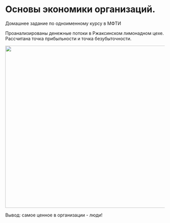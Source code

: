 # Основы экономики организаций.

Домашнее задание по одноименному курсу в МФТИ

Проанализированы денежные потоки в Ржаксинском лимонадном цехе. 
Рассчитана точка прибыльности и точка безубыточности.

<img src="lemonade.png" width="512"/>

Вывод: самое ценное в организации - люди!
